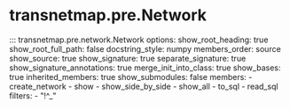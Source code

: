 # transnetmap.pre.Network

::: transnetmap.pre.network.Network
    options:
      show_root_heading: true
      show_root_full_path: false
      docstring_style: numpy
      members_order: source
      show_source: true
      show_signature: true
      separate_signature: true
      show_signature_annotations: true
      merge_init_into_class: true
      show_bases: true
      inherited_members: true
      show_submodules: false
      members:
        - create_network
        - show
        - show_side_by_side
        - show_all
        - to_sql
        - read_sql
      filters:
        - "!^_"
